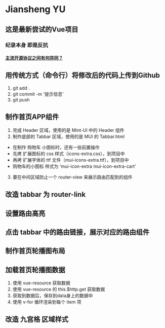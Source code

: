 # Jiansheng YU

## 这是最新尝试的Vue项目

### 纪录本身 即是反抗 

#### [主流开源协议之间有何异同？](https://www.zhihu.com/question/19568896)

## 用传统方式（命令行）将修改后的代码上传到Github
1. git add .
2. git commit -m '提示信息'
3. git push   

## 制作首页APP组件
1. 完成 Header 区域，使用的是 Mint-UI 中的 Header 组件
2. 制作底部的 Tabbar 区域，使用的是 MUI 的 Tabbar.html
  + 在制作 购物车 小图标时，还有一些前置操作
  + 先拷 扩展图标的 css 样式（icons-extra.css），到项目中
  + 再拷 扩展字体的 ttf 文件（mui-icons-extra.ttf），到项目中
  + 购物车的小图标 样式为 'mui-icon-extra mui-icon-extra-cart'
3. 要在中间区域防止一个 router-view 来展示路由匹配到的组件

## 改造 tabbar 为 router-link

## 设置路由高亮

## 点击 tabbar 中的路由链接，展示对应的路由组件

## 制作首页轮播图布局

## 加载首页轮播图数据
1. 使用 vue-resource 获取数据
2. 使用 vue-resource 的 this.$http.get 获取数据
3. 获取到数据后，保存到data身上的数据中
4. 使用 v-for 循环渲染到每个 item 项

## 改造 九宫格 区域样式